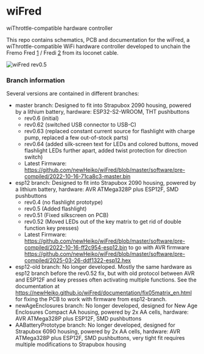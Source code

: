 # wiFred
wiThrottle-compatible hardware controller

This repo contains schematics, PCB and documentation for the wiFred, a wiThrottle-compatible WiFi hardware controller developed to unchain the Fremo Fred [1] / Fredi [2] from its loconet cable.

![wiFred rev0.5](documentation/images/2021-01-23-preview0001.jpg)

### Branch information
Several versions are contained in different branches:

- master branch: Designed to fit into Strapubox 2090 housing, powered by a lithium battery, hardware: ESP32-S2-WROOM, THT pushbuttons
  - rev0.6 (initial)
  - rev0.62 (switched USB connector to USB-C)
  - rev0.63 (replaced constant current source for flashlight with charge pump, replaced a few out-of-stock parts)
  - rev0.64 (added silk-screen text for LEDs and colored buttons, moved flashlight LEDs further apart, added twist protection for direction switch)
  - Latest Firmware: https://github.com/newHeiko/wiFred/blob/master/software/pre-compiled/2022-10-16-71ca8c3-master.bin
- esp12 branch: Designed to fit into Strapubox 2090 housing, powered by a lithium battery, hardware: AVR ATMega328P plus ESP12F, SMD pushbuttons
  - rev0.4 (no flashlight prototype)
  - rev0.5 (Added flashlight)
  - rev0.51 (Fixed silkscreen on PCB)
  - rev0.52 (Moved LEDs out of the key matrix to get rid of double function key presses)
  - Latest Firmware: https://github.com/newHeiko/wiFred/blob/master/software/pre-compiled/2022-10-16-ff2c954-esp12.bin to go with AVR firmware https://github.com/newHeiko/wiFred/blob/master/software/pre-compiled/2025-03-26-ddf1322-esp12.hex
- esp12-old branch: No longer developed. Mostly the same hardware as esp12 branch before the rev0.52 fix, but with old protocol between AVR and ESP12F and key presses often activating multiple functions. See the documentation at https://newHeiko.github.io/wiFred/documentation/fix05matrix_en.html for fixing the PCB to work with firmware from esp12-branch.
- newAgeEnclosures branch: No longer developed, designed for New Age Enclosures Compact AA housing, powered by 2x AA cells, hardware: AVR ATMega328P plus ESP12F, SMD pushbuttons
- AABatteryPrototype branch: No longer developed, designed for Strapubox 6090 housing, powered by 2x AA cells, hardware: AVR ATMega328P plus ESP12F, SMD pushbuttons, very tight fit requires multiple modifications to Strapubox housing

[1]: <http://fremodcc.sourceforge.net/diy/fred/fred_e.html>
[2]: <http://fremodcc.sourceforge.net/diy/fred2/fredi_d.html>
